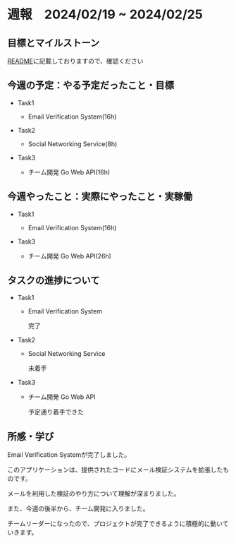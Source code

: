 # 週報　2024/02/19 ~ 2024/02/25

## 目標とマイルストーン
[README](https://github.com/Aki158/weekly-report/blob/main/README.md)に記載しておりますので、確認ください

## 今週の予定：やる予定だったこと・目標
- Task1
    -  Email Verification System(16h)

- Task2
    - Social Networking Service(8h)

- Task3
    - チーム開発 Go Web API(16h)

## 今週やったこと：実際にやったこと・実稼働
- Task1
    -  Email Verification System(16h)

- Task3
    - チーム開発 Go Web API(26h)

## タスクの進捗について

- Task1
    - Email Verification System

        完了

- Task2
    - Social Networking Service

        未着手

- Task3
    - チーム開発 Go Web API

        予定通り着手できた

## 所感・学び

Email Verification Systemが完了しました。

このアプリケーションは、提供されたコードにメール検証システムを拡張したものです。

メールを利用した検証のやり方について理解が深まりました。

また、今週の後半から、チーム開発に入りました。

チームリーダーになったので、プロジェクトが完了できるように積極的に動いていきます。
